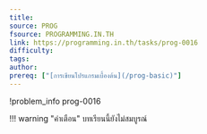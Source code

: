 ```yaml
---
title: 
source: PROG
fsource: PROGRAMMING.IN.TH
link: https://programming.in.th/tasks/prog-0016
difficulty: 
tags: 
author: 
prereq: ["[การเขียนโปรแกรมเบื้องต้น](/prog-basic)"]
---
```


!problem_info prog-0016

!!! warning "คำเตือน"
    บทเรียนนี้ยังไม่สมบูรณ์
